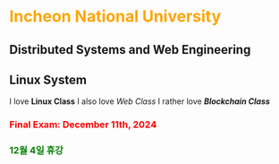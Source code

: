 # <font color="FFA500"> Incheon National University </font>
## Distributed Systems and Web Engineering
## Linux System
I love **Linux Class**
I also love _Web Class_
I rather love **_Blockchain Class_**

### <font color="red"> Final Exam: December 11th, 2024</font>

### <font color="green"> 12월 4일 휴강</font>